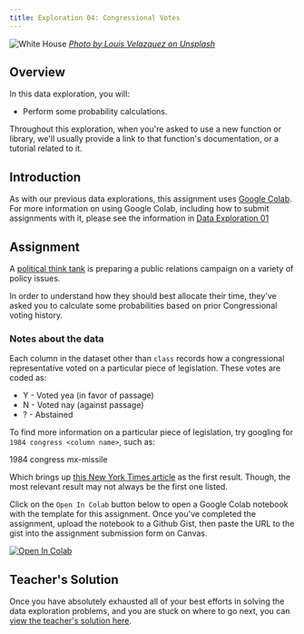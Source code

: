 ```yaml
---
title: Exploration 04: Congressional Votes
---
```


![White House]({{URLROOT}}/shared/img/whitehouse.jpg)
*[Photo by Louis Velazquez on Unsplash](https://unsplash.com/photos/XWW746i6WoM)*

## Overview

In this data exploration, you will:

* Perform some probability calculations.

Throughout this exploration, when you're asked to use a new function or library, we'll usually provide a link to that function's documentation, or a tutorial related to it.

## Introduction

As with our previous data explorations, this assignment uses [Google Colab](http://colab.research.google.com). For more information on using Google Colab, including how to submit assignments with it, please see the information in [Data Exploration 01](./exploration-01.html) 

## Assignment

A [political think tank](https://en.wikipedia.org/wiki/Think_tank) is preparing a public relations campaign on a variety of policy issues. 

In order to understand how they should best allocate their time, they've asked you to calculate some probabilities based on prior Congressional voting history.


### Notes about the data

Each column in the dataset other than `class` records how a congressional representative voted on a particular piece of legislation. These votes are coded as:

* Y - Voted yea (in favor of passage)
* N - Voted nay (against passage)
* ? - Abstained

To find more information on a particular piece of legislation, try googling for `1984 congress <column name>`, such as:

   1984 congress mx-missile

Which brings up [this New York Times article](https://www.nytimes.com/1984/05/15/us/issue-and-debate-mx-missile-faces-another-test-in-congress.html) as the first result. Though, the most relevant result may not always be the first one listed.

Click on the `Open In Colab` button below to open a Google Colab notebook with the template for this assignment. Once you've completed the assignment, upload the notebook to a Github Gist, then paste the URL to the gist into the assignment submission form on Canvas. 

[![Open In Colab](https://colab.research.google.com/assets/colab-badge.svg)](https://colab.research.google.com/github/byui-cse/cse450-course/blob/master/notebooks/Exploration_04.ipynb)

## Teacher's Solution

Once you have absolutely exhausted all of your best efforts in solving the data exploration problems, and you are stuck on where to go next, you can [view the teacher's solution here](https://github.com/byui-cse/cse450-course/blob/master/notebooks/Exploration_04_Solved.ipynb).
